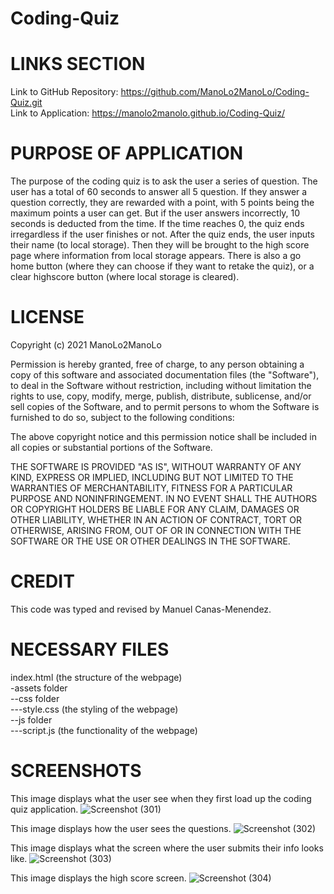 # Coding-Quiz

# LINKS SECTION
Link to GitHub Repository: https://github.com/ManoLo2ManoLo/Coding-Quiz.git <br />
Link to Application: https://manolo2manolo.github.io/Coding-Quiz/

# PURPOSE OF APPLICATION
The purpose of the coding quiz is to ask the user a series of question. The user has a total of 60 seconds to answer all 5 question. If they answer a question correctly, they are rewarded with a point, with 5 points being the maximum points a user can get. But if the user answers incorrectly, 10 seconds is deducted from the time. If the time reaches 0, the quiz ends irregardless if the user finishes or not. After the quiz ends, the user inputs their name (to local storage). Then they will be brought to the high score page where information from local storage appears. There is also a go home button (where they can choose if they want to retake the quiz), or a clear highscore button (where local storage is cleared).

# LICENSE
Copyright (c) 2021 ManoLo2ManoLo

Permission is hereby granted, free of charge, to any person obtaining a copy of this software and associated documentation files (the "Software"), to deal in the Software without restriction, including without limitation the rights to use, copy, modify, merge, publish, distribute, sublicense, and/or sell copies of the Software, and to permit persons to whom the Software is furnished to do so, subject to the following conditions:

The above copyright notice and this permission notice shall be included in all copies or substantial portions of the Software.

THE SOFTWARE IS PROVIDED "AS IS", WITHOUT WARRANTY OF ANY KIND, EXPRESS OR IMPLIED, INCLUDING BUT NOT LIMITED TO THE WARRANTIES OF MERCHANTABILITY, FITNESS FOR A PARTICULAR PURPOSE AND NONINFRINGEMENT. IN NO EVENT SHALL THE AUTHORS OR COPYRIGHT HOLDERS BE LIABLE FOR ANY CLAIM, DAMAGES OR OTHER LIABILITY, WHETHER IN AN ACTION OF CONTRACT, TORT OR OTHERWISE, ARISING FROM, OUT OF OR IN CONNECTION WITH THE SOFTWARE OR THE USE OR OTHER DEALINGS IN THE SOFTWARE.

# CREDIT
This code was typed and revised by Manuel Canas-Menendez.

# NECESSARY FILES
index.html (the structure of the webpage) <br />
-assets folder <br />
--css folder <br />
---style.css (the styling of the webpage) <br />
--js folder <br />
---script.js (the functionality of the webpage)

# SCREENSHOTS

This image displays what the user see when they first load up the coding quiz application.
![Screenshot (301)](https://user-images.githubusercontent.com/88364269/133916025-289d149e-dc55-4c33-9ab3-a618dc251022.png)

This image displays how the user sees the questions.
![Screenshot (302)](https://user-images.githubusercontent.com/88364269/133916066-aeaaaeef-98c2-4439-aead-ed0cd3729c1d.png)

This image displays what the screen where the user submits their info looks like.
![Screenshot (303)](https://user-images.githubusercontent.com/88364269/133916092-dada7e31-8dd2-40cc-a204-c8539abfd880.png)

This image displays the high score screen.
![Screenshot (304)](https://user-images.githubusercontent.com/88364269/133916128-6562eed2-ff94-47cc-b06e-51b8022606ed.png)
